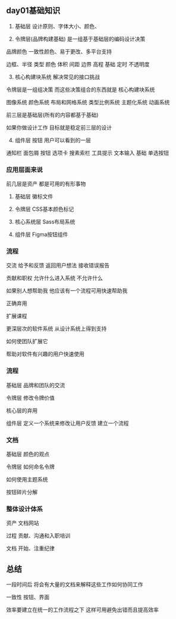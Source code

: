## day01基础知识

1. 基础层 设计原则、字体大小、颜色、

2. 令牌层(品牌构建基础) 是一组基于基础层的编码设计决策

品牌颜色 一致性颜色、易于更改、多平台支持

边框、半径 类型 颜色 体积 间距 边界 高程 基础   定时 不透明度

3. 核心构建块系统 解决常见的接口挑战

令牌层是一组组决策 而这些决策组合的东西就是 核心构建块系统

图像系统 颜色系统 布局和网格系统 类型比例系统 主题化系统 动画系统

前三层是基础层(所有的内容都基于基础)

如果你做设计工作 目标就是稳定前三层的设计

4. 组件层 按钮 用户可以看到的一层

通知栏 面包屑 按钮 选项卡 搜素索栏 工具提示 文本输入 基础 单选按钮

### 应用层面来说

前几层是资产 都是可用的有形事物

1. 基础层 徽标文件

2. 令牌层 CSS基本颜色标记

3. 核心系统层 Sass布局系统

4. 组件层 Figma按钮组件

### 流程

交流 给予和反馈 返回用户想法 接收错误报告

贡献和职权 允许什么进入系统  不允许什么

如果别人想帮助我 他应该有一个流程可用快速帮助我

正确弃用

扩展课程

更深层次的软件系统 从设计系统上得到支持

如何使团队扩展它

帮助对软件有兴趣的用户快速使用

### 流程

基础层 品牌和团队的交流

令牌层 修改令牌价值

核心层的弃用

组件层 定义一个系统来修改让用户反馈 建立一个流程

### 文档

基础层 颜色的观点

令牌层 如何命名令牌

如何使用主题系统

按钮碎片分解

### 整体设计体系

资产 文档网站

过程 贡献、沟通和入职培训

文档 开始、注重纪律

## 总结

一段时间后 将会有大量的文档来解释这些工作如何协同工作

一致性 按钮、界面

效率要建立在统一的工作流程之下 这样可用避免出错而且提高效率


 








